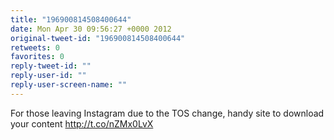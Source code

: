 ```yaml
---
title: "196900814508400644"
date: Mon Apr 30 09:56:27 +0000 2012
original-tweet-id: "196900814508400644"
retweets: 0
favorites: 0
reply-tweet-id: ""
reply-user-id: ""
reply-user-screen-name: ""
---
```

For those leaving Instagram due to the TOS change, handy site to download your content http://t.co/nZMx0LvX
